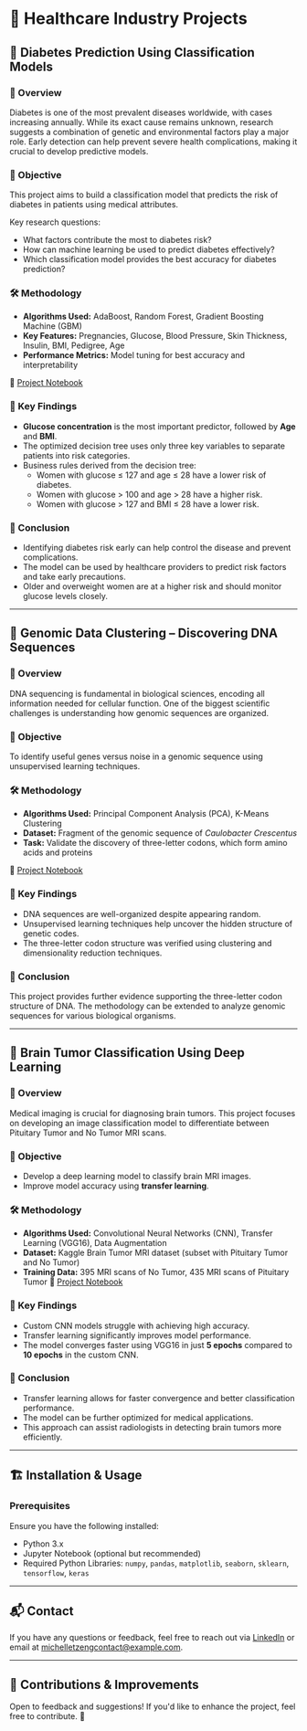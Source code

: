 # 🏥 Healthcare Industry Projects

## 🔬 Diabetes Prediction Using Classification Models

### 📌 Overview
Diabetes is one of the most prevalent diseases worldwide, with cases increasing annually. While its exact cause remains unknown, research suggests a combination of genetic and environmental factors play a major role. Early detection can help prevent severe health complications, making it crucial to develop predictive models.

### 🎯 Objective
This project aims to build a classification model that predicts the risk of diabetes in patients using medical attributes.

Key research questions:
- What factors contribute the most to diabetes risk?
- How can machine learning be used to predict diabetes effectively?
- Which classification model provides the best accuracy for diabetes prediction?

### 🛠️ Methodology
- **Algorithms Used:** AdaBoost, Random Forest, Gradient Boosting Machine (GBM)
- **Key Features:** Pregnancies, Glucose, Blood Pressure, Skin Thickness, Insulin, BMI, Pedigree, Age
- **Performance Metrics:** Model tuning for best accuracy and interpretability

📂 [Project Notebook](https://github.com/MichelleT-Portfolio/Healthcare_Industry/blob/main/DiabetesRisk_Prediction.ipynb)

### 🔎 Key Findings
- **Glucose concentration** is the most important predictor, followed by **Age** and **BMI**.
- The optimized decision tree uses only three key variables to separate patients into risk categories.
- Business rules derived from the decision tree:
  - Women with glucose ≤ 127 and age ≤ 28 have a lower risk of diabetes.
  - Women with glucose > 100 and age > 28 have a higher risk.
  - Women with glucose > 127 and BMI ≤ 28 have a lower risk.

### 🔮 Conclusion
- Identifying diabetes risk early can help control the disease and prevent complications.
- The model can be used by healthcare providers to predict risk factors and take early precautions.
- Older and overweight women are at a higher risk and should monitor glucose levels closely.

---

## 🧬 Genomic Data Clustering – Discovering DNA Sequences

### 📌 Overview
DNA sequencing is fundamental in biological sciences, encoding all information needed for cellular function. One of the biggest scientific challenges is understanding how genomic sequences are organized.

### 🎯 Objective
To identify useful genes versus noise in a genomic sequence using unsupervised learning techniques.

### 🛠️ Methodology
- **Algorithms Used:** Principal Component Analysis (PCA), K-Means Clustering
- **Dataset:** Fragment of the genomic sequence of *Caulobacter Crescentus*
- **Task:** Validate the discovery of three-letter codons, which form amino acids and proteins

📂 [Project Notebook](https://github.com/MichelleT-Portfolio/Healthcare_Industry/blob/main/Genomic_Clustering__PCA_and_K_Means.ipynb)

### 🔎 Key Findings
- DNA sequences are well-organized despite appearing random.
- Unsupervised learning techniques help uncover the hidden structure of genetic codes.
- The three-letter codon structure was verified using clustering and dimensionality reduction techniques.

### 🔮 Conclusion
This project provides further evidence supporting the three-letter codon structure of DNA. The methodology can be extended to analyze genomic sequences for various biological organisms.

---

## 🏥 Brain Tumor Classification Using Deep Learning

### 📌 Overview
Medical imaging is crucial for diagnosing brain tumors. This project focuses on developing an image classification model to differentiate between Pituitary Tumor and No Tumor MRI scans.

### 🎯 Objective
- Develop a deep learning model to classify brain MRI images.
- Improve model accuracy using **transfer learning**.

### 🛠️ Methodology
- **Algorithms Used:** Convolutional Neural Networks (CNN), Transfer Learning (VGG16), Data Augmentation
- **Dataset:** Kaggle Brain Tumor MRI dataset (subset with Pituitary Tumor and No Tumor)
- **Training Data:** 395 MRI scans of No Tumor, 435 MRI scans of Pituitary Tumor
📂 [Project Notebook](https://github.com/MichelleT-Portfolio/Healthcare_Industry/blob/main/BrainTumor_Classifier_ComputerVision.ipynb)

### 🔎 Key Findings
- Custom CNN models struggle with achieving high accuracy.
- Transfer learning significantly improves model performance.
- The model converges faster using VGG16 in just **5 epochs** compared to **10 epochs** in the custom CNN.

### 🔮 Conclusion
- Transfer learning allows for faster convergence and better classification performance.
- The model can be further optimized for medical applications.
- This approach can assist radiologists in detecting brain tumors more efficiently.

---

## 🏗️ Installation & Usage
### Prerequisites
Ensure you have the following installed:
- Python 3.x
- Jupyter Notebook (optional but recommended)
- Required Python Libraries: `numpy`, `pandas`, `matplotlib`, `seaborn`, `sklearn`, `tensorflow`, `keras`

---
## 📬 Contact
If you have any questions or feedback, feel free to reach out via [LinkedIn](http://www.linkedin.com/in/michelle-tzeng-336a441a6) or email at michelletzengcontact@example.com.

---
## 🤝 Contributions & Improvements
Open to feedback and suggestions! If you'd like to enhance the project, feel free to contribute. 🚀

